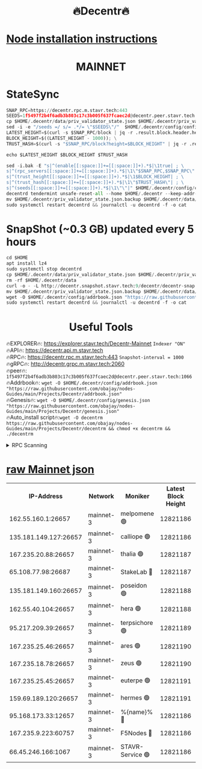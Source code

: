 <h1 align="center"> 🔥Decentr🔥</h1>

[Node installation instructions](https://github.com/obajay/nodes-Guides/tree/main/Projects/Decentr)
=
<h1 align="center"> MAINNET</h1>

# StateSync
```python
SNAP_RPC=https://decentr.rpc.m.stavr.tech:443
SEEDS=1f5497f2b4f6adb3b803c17c3b005f637fcaec2d@decentr.peer.stavr.tech:1066
cp $HOME/.decentr/data/priv_validator_state.json $HOME/.decentr/priv_validator_state.json.backup
sed -i -e "/seeds =/ s/= .*/= \"$SEEDS\"/"  $HOME/.decentr/config/config.toml
LATEST_HEIGHT=$(curl -s $SNAP_RPC/block | jq -r .result.block.header.height); \
BLOCK_HEIGHT=$((LATEST_HEIGHT - 1000)); \
TRUST_HASH=$(curl -s "$SNAP_RPC/block?height=$BLOCK_HEIGHT" | jq -r .result.block_id.hash)

echo $LATEST_HEIGHT $BLOCK_HEIGHT $TRUST_HASH

sed -i.bak -E "s|^(enable[[:space:]]+=[[:space:]]+).*$|\1true| ; \
s|^(rpc_servers[[:space:]]+=[[:space:]]+).*$|\1\"$SNAP_RPC,$SNAP_RPC\"| ; \
s|^(trust_height[[:space:]]+=[[:space:]]+).*$|\1$BLOCK_HEIGHT| ; \
s|^(trust_hash[[:space:]]+=[[:space:]]+).*$|\1\"$TRUST_HASH\"| ; \
s|^(seeds[[:space:]]+=[[:space:]]+).*$|\1\"\"|" $HOME/.decentr/config/config.toml
decentrd tendermint unsafe-reset-all --home $HOME/.decentr --keep-addr-book
mv $HOME/.decentr/priv_validator_state.json.backup $HOME/.decentr/data/priv_validator_state.json
sudo systemctl restart decentrd && journalctl -u decentrd -f -o cat
```
# SnapShot (~0.3 GB) updated every 5 hours
```python
cd $HOME
apt install lz4
sudo systemctl stop decentrd
cp $HOME/.decentr/data/priv_validator_state.json $HOME/.decentr/priv_validator_state.json.backup
rm -rf $HOME/.decentr/data
curl -o - -L http://decentr.snapshot.stavr.tech:9/decentr/decentr-snap.tar.lz4 | lz4 -c -d - | tar -x -C $HOME/.decentr --strip-components 2
mv $HOME/.decentr/priv_validator_state.json.backup $HOME/.decentr/data/priv_validator_state.json
wget -O $HOME/.decentr/config/addrbook.json "https://raw.githubusercontent.com/obajay/nodes-Guides/main/Projects/Decentr/addrbook.json"
sudo systemctl restart decentrd && journalctl -u decentrd -f -o cat
```

 <h1 align="center"> Useful Tools</h1>

🔥EXPLORER🔥:     https://explorer.stavr.tech/Decentr-Mainnet        `Indexer "ON"` \
🔥API🔥:          https://decentr.api.m.stavr.tech \
🔥RPC🔥:          https://decentr.rpc.m.stavr.tech:443              `Snapshot-interval = 1000` \
🔥gRPC🔥:         http://decentr.grpc.m.stavr.tech:2060 \
🔥peer🔥:         `1f5497f2b4f6adb3b803c17c3b005f637fcaec2d@decentr.peer.stavr.tech:1066` \
🔥Addrbook🔥:  `wget -O $HOME/.decentr/config/addrbook.json "https://raw.githubusercontent.com/obajay/nodes-Guides/main/Projects/Decentr/addrbook.json"` \
🔥Genesis🔥:  `wget -O $HOME/.decentr/config/genesis.json "https://raw.githubusercontent.com/obajay/nodes-Guides/main/Projects/Decentr/genesis.json"` \
🔥Auto_install script🔥:`wget -O decentrm https://raw.githubusercontent.com/obajay/nodes-Guides/main/Projects/Decentr/decentrm && chmod +x decentrm && ./decentrm`

<details>
<summary>RPC Scanning</summary>

<h2 align="center"> We scan nodes in real time every 4 hours. And we provide the final result of RPC endpoints.
We cannot influence the operation of these nodes in any way. </h2>


```python
If Voting Power is higher than 0 --> then the Node is a validator of the network and may be subject to attack and be a potential threat to the chain.
```
```python
We marked such validators with a red symbol
```

</details>

[raw Mainnet json](https://rpc-check.decentrm.stavr.tech/decentrm/rpc-decentrm-result.json)
=



<table><tr><th>IP-Address</th><th>Network</th><th>Moniker</th><th>Latest Block Height</th><th>Earliest Block Height</th><th>Catching Up</th><th>Tx Index</th><th>Voting Power</th><th>Scan Time</th></tr><tr><td>162.55.160.1:26657</td><td>mainnet-3</td><td>melpomene 🟢</td><td>12821186</td><td>1688950</td><td>False</td><td>on</td><td>0</td><td>2024-02-10T04:26:43.018090520UTC</td></tr><tr><td>135.181.149.127:26657</td><td>mainnet-3</td><td>calliope 🟢</td><td>12821186</td><td>1688950</td><td>False</td><td>on</td><td>0</td><td>2024-02-10T04:26:45.425097615UTC</td></tr><tr><td>167.235.20.88:26657</td><td>mainnet-3</td><td>thalia 🟢</td><td>12821187</td><td>1688950</td><td>False</td><td>on</td><td>0</td><td>2024-02-10T04:26:51.129360613UTC</td></tr><tr><td>65.108.77.98:26687</td><td>mainnet-3</td><td>StakeLab 🔴</td><td>12821187</td><td>1688950</td><td>False</td><td>on</td><td>5655304</td><td>2024-02-10T04:26:51.534559864UTC</td></tr><tr><td>135.181.149.160:26657</td><td>mainnet-3</td><td>poseidon 🟢</td><td>12821188</td><td>1688950</td><td>False</td><td>on</td><td>0</td><td>2024-02-10T04:26:56.410740274UTC</td></tr><tr><td>162.55.40.104:26657</td><td>mainnet-3</td><td>hera 🟢</td><td>12821188</td><td>1688950</td><td>False</td><td>on</td><td>0</td><td>2024-02-10T04:26:58.751800087UTC</td></tr><tr><td>95.217.209.39:26657</td><td>mainnet-3</td><td>terpsichore 🟢</td><td>12821189</td><td>1688950</td><td>False</td><td>on</td><td>0</td><td>2024-02-10T04:27:05.277475165UTC</td></tr><tr><td>167.235.25.46:26657</td><td>mainnet-3</td><td>ares 🟢</td><td>12821190</td><td>1688950</td><td>False</td><td>on</td><td>0</td><td>2024-02-10T04:27:07.666524668UTC</td></tr><tr><td>167.235.18.78:26657</td><td>mainnet-3</td><td>zeus 🟢</td><td>12821190</td><td>1688950</td><td>False</td><td>on</td><td>0</td><td>2024-02-10T04:27:10.048656698UTC</td></tr><tr><td>167.235.25.45:26657</td><td>mainnet-3</td><td>euterpe 🟢</td><td>12821191</td><td>1688950</td><td>False</td><td>on</td><td>0</td><td>2024-02-10T04:27:12.350376254UTC</td></tr><tr><td>159.69.189.120:26657</td><td>mainnet-3</td><td>hermes 🟢</td><td>12821191</td><td>1688950</td><td>False</td><td>on</td><td>0</td><td>2024-02-10T04:27:14.734221232UTC</td></tr><tr><td>95.168.173.33:12657</td><td>mainnet-3</td><td>%{name}% 🔴</td><td>12821186</td><td>8964001</td><td>False</td><td>on</td><td>4263471</td><td>2024-02-10T04:26:46.524555136UTC</td></tr><tr><td>167.235.9.223:60757</td><td>mainnet-3</td><td>F5Nodes 🔴</td><td>12821186</td><td>12380001</td><td>False</td><td>off</td><td>562</td><td>2024-02-10T04:26:46.756232110UTC</td></tr><tr><td>66.45.246.166:1067</td><td>mainnet-3</td><td>STAVR-Service 🟢</td><td>12821186</td><td>12818001</td><td>False</td><td>on</td><td>0</td><td>2024-02-10T04:26:45.992614908UTC</td></tr></table>
